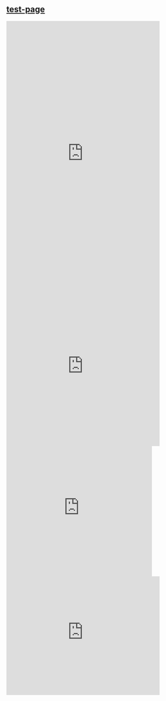 ## [test-page](https://battleaxe.dev/test-page)

<iframe style="overflow: scroll;" width="400" height="710" seamless frameborder="0" scrolling="yes" src="https://brutalism.netlify.app/#/router/about"> </iframe>

<iframe style="overflow: scroll;" width="400" height="400" seamless frameborder="0" scrolling="yes" src="https://brutalism.netlify.app/#/buttons/button/styles"> </iframe>

<iframe style="overflow: scroll;" width="380" height="340" seamless frameborder="0" scrolling="yes" src="https://brutalism.netlify.app/#/inputs/input-scroll/styles"> </iframe>

<iframe style="overflow: scroll;" width="400" height="310" seamless frameborder="0" scrolling="yes" src="https://brutalism.netlify.app/#/form/toggle/styles"> </iframe>